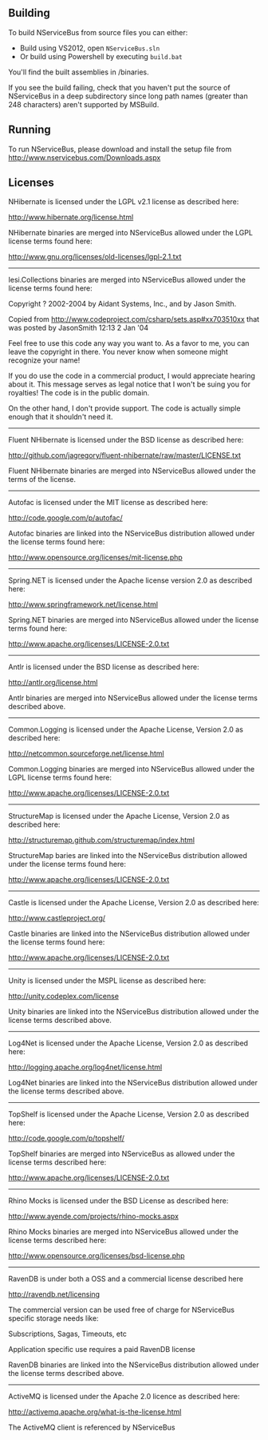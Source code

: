 ## Building

To build NServiceBus from source files you can either:
* Build using VS2012, open `NServiceBus.sln`
* Or build using Powershell by executing `build.bat`

You'll find the built assemblies in /binaries.

If you see the build failing, check that you haven't put the source of NServiceBus in a deep subdirectory since long path names (greater than 248 characters) aren't supported by MSBuild.

## Running

To run NServiceBus, please download and install the setup file from http://www.nservicebus.com/Downloads.aspx

## Licenses

NHibernate is licensed under the LGPL v2.1 license as described here:

http://www.hibernate.org/license.html

NHibernate binaries are merged into NServiceBus allowed under the LGPL license terms found here:

http://www.gnu.org/licenses/old-licenses/lgpl-2.1.txt


******************************


Iesi.Collections binaries are merged into NServiceBus allowed under the license terms found here:

Copyright ? 2002-2004 by Aidant Systems, Inc., and by Jason Smith.

Copied from http://www.codeproject.com/csharp/sets.asp#xx703510xx that was posted by JasonSmith 12:13 2 Jan '04

Feel free to use this code any way you want to. As a favor to me, you can leave the copyright in there. You never know when someone might recognize your name! 

If you do use the code in a commercial product, I would appreciate hearing about it. This message serves as legal notice that I won't be suing you for royalties!  The code is in the public domain.

On the other hand, I don't provide support. The code is actually simple enough that it shouldn't need it. 

******************************


Fluent NHibernate is licensed under the BSD license as described here:

http://github.com/jagregory/fluent-nhibernate/raw/master/LICENSE.txt

Fluent NHibernate binaries are merged into NServiceBus allowed under the terms of the license.

******************************


Autofac is licensed under the MIT license as described here:

http://code.google.com/p/autofac/

Autofac binaries are linked into the NServiceBus distribution allowed under the license terms found here:

http://www.opensource.org/licenses/mit-license.php

******************************

Spring.NET is licensed under the Apache license version 2.0 as described here:

http://www.springframework.net/license.html

Spring.NET binaries are merged into NServiceBus allowed under the license terms found here:

http://www.apache.org/licenses/LICENSE-2.0.txt

******************************


Antlr is licensed under the BSD license as described here:

http://antlr.org/license.html

Antlr binaries are merged into NServiceBus allowed under the license terms described above.

******************************


Common.Logging is licensed under the Apache License, Version 2.0 as described here:

http://netcommon.sourceforge.net/license.html

Common.Logging binaries are merged into NServiceBus allowed under the LGPL license terms found here:

http://www.apache.org/licenses/LICENSE-2.0.txt

******************************


StructureMap is licensed under the Apache License, Version 2.0 as described here:

http://structuremap.github.com/structuremap/index.html

StructureMap baries are linked into the NServiceBus distribution allowed under the license terms found here:

http://www.apache.org/licenses/LICENSE-2.0.txt

******************************


Castle is licensed under the Apache License, Version 2.0 as described here:

http://www.castleproject.org/

Castle binaries are linked into the NServiceBus distribution allowed under the license terms found here:

http://www.apache.org/licenses/LICENSE-2.0.txt

******************************


Unity is licensed under the MSPL license as described here:

http://unity.codeplex.com/license

Unity binaries are linked into the NServiceBus distribution allowed under the license terms described above.

******************************


Log4Net is licensed under the Apache License, Version 2.0 as described here:

http://logging.apache.org/log4net/license.html

Log4Net binaries are linked into the NServiceBus distribution allowed under the license terms described above.

******************************


TopShelf is licensed under the Apache License, Version 2.0 as described here:

http://code.google.com/p/topshelf/

TopShelf binaries are merged into NServiceBus as allowed under the license terms described here:

http://www.apache.org/licenses/LICENSE-2.0.txt

******************************


Rhino Mocks is licensed under the BSD License as described here:

http://www.ayende.com/projects/rhino-mocks.aspx

Rhino Mocks binaries are merged into NServiceBus allowed under the license terms described here:

http://www.opensource.org/licenses/bsd-license.php

******************************

RavenDB is under both a OSS and a commercial license described here

http://ravendb.net/licensing

The commercial version can be used free of charge for NServiceBus specific storage needs like:

Subscriptions, Sagas, Timeouts, etc 

Application specific use requires a paid RavenDB license

RavenDB binaries are linked into the NServiceBus distribution allowed under the license terms described above.

******************************


ActiveMQ is licensed under the Apache 2.0 licence  as described here:

http://activemq.apache.org/what-is-the-license.html

The ActiveMQ client is referenced by NServiceBus



